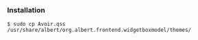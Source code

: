 ### Installation

````
$ sudo cp Avoir.qss /usr/share/albert/org.albert.frontend.widgetboxmodel/themes/
````
